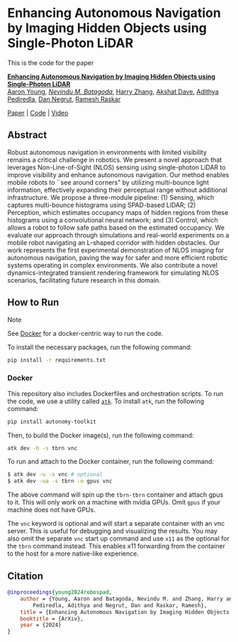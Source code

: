 # Enhancing Autonomous Navigation by Imaging Hidden Objects using Single-Photon LiDAR

This is the code for the paper

**<a href="assets/young2024robospad.pdf">Enhancing Autonomous Navigation by Imaging Hidden Objects using Single-Photon LiDAR</a>**
<br>
<a href="https://AaronYoung5.github.io/">Aaron Young</a><sup>*</sup>, 
<a href="https://www.linkedin.com/in/nevindu-b-664a3613b/">Nevindu M. Batagoda</a><sup>*</sup>, 
<a href="https://www.linkedin.com/in/haorui-zhang1018">Harry Zhang</a>, 
<a href="https://akshatdave.github.io/">Akshat Dave</a>, 
<a href="https://sites.google.com/view/adithyapediredla/">Adithya Pediredla</a>, 
<a href="https://sbel.wisc.edu/negrut-dan/">Dan Negrut</a>, 
<a href="https://www.media.mit.edu/people/raskar/overview/">Ramesh Raskar</a>
<br>

[Paper](assets/young2024robospad.pdf) | [Code](https://github.com/camera-culture/nlos-aided-autonomous-navigation) | [Video](https://youtu.be/0GoUi0wrNMM)

## Abstract

Robust autonomous navigation in environments with limited visibility remains a critical challenge in robotics. We present a novel approach that leverages Non-Line-of-Sight (NLOS) sensing using single-photon LiDAR to improve visibility and enhance autonomous navigation. Our method enables mobile robots to ``see around corners" by utilizing multi-bounce light information, effectively expanding their perceptual range without additional infrastructure. We propose a three-module pipeline: (1) Sensing, which captures multi-bounce histograms using SPAD-based LiDAR; (2) Perception, which estimates occupancy maps of hidden regions from these histograms using a convolutional neural network; and (3) Control, which allows a robot to follow safe paths based on the estimated occupancy. We evaluate our approach through simulations and real-world experiments on a mobile robot navigating an L-shaped corridor with hidden obstacles. Our work represents the first experimental demonstration of NLOS imaging for autonomous navigation, paving the way for safer and more efficient robotic systems operating in complex environments. We also contribute a novel dynamics-integrated transient rendering framework for simulating NLOS scenarios, facilitating future research in this domain.

## How to Run

> [!NOTE]
> See [Docker](#docker) for a docker-centric way to run the code.

To install the necessary packages, run the following command:

```bash
pip install -r requirements.txt
```

### Docker

This repository also includes Dockerfiles and orchestration scripts. To run the code, we use a utility called [`atk`](https://projects.sbel.org/autonomy-toolkit). To install `atk`, run the following command:

```bash
pip install autonomy-toolkit
```

Then, to build the Docker image(s), run the following command:

```bash
atk dev -b -s tbrn vnc
```

To run and attach to the Docker container, run the following command:

```bash
$ atk dev -u -s vnc # optional
$ atk dev -ua -s tbrn -o gpus vnc
```

The above command will spin up the `tbrn-tbrn` container and attach gpus to it. This will only work on a machine with nvidia GPUs. Omit `gpus` if your machine does not have GPUs.

The `vnc` keyword is optional and will start a separate container with an vnc server. This is useful for debugging and visualizing the results. You may also omit the separate `vnc` start up command and use `x11` as the optional for the `tbrn` command instead. This enables x11 forwarding from the container to the host for a more native-like experience.

## Citation

```bibtex
@inproceedings{young2024robospad,
    author = {Young, Aaron and Batagoda, Nevindu M. and Zhang, Harry and Dave, Akshat and 
        Pediredla, Adithya and Negrut, Dan and Raskar, Ramesh},
    title = {Enhancing Autonomous Navigation by Imaging Hidden Objects using Single-Photon LiDAR},
    booktitle = {ArXiv},
    year = {2024}
}
```